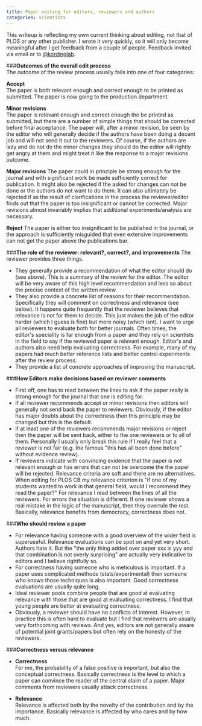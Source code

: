 ```yaml
---
title: Paper editing for editors, reviewers and authors
categories: scientists
---
```


This writeup is reflecting my own current thinking about editing, not that of PLOS or any other publisher. I wrote it very quickly, so it will only become meaningful after I get feedback from a couple of people. Feedback invited via email or to [@kordinglab](https://twitter.com/kordinglab).

###**Outcomes of the overall edit process**<br>
The outcome of the review process usually falls into one of four categories:

**Accept**<br>
The paper is both relevant enough and correct enough to be printed as submitted. The paper is now going to the production department.

**Minor revisions**<br>
The paper is relevant enough and correct enough the be printed as submitted, but there are a number of simple things that should be corrected before final acceptance. The paper will, after a minor revision, be seen by the editor who will generally decide if the authors have been doing a decent job and will not send it out to the reviewers. Of course, if the authors are lazy and do not do the minor changes they should do the editor will rightly get angry at them and might treat it like the response to a major revisions outcome.

**Major revisions**
The paper could in principle be strong enough for the journal and with significant work be made sufficiently correct for publication. It might also be rejected if the asked for changes can not be done or the authors do not want to do them. It can also ultimately be rejected if as the result of clarifications in the process the reviewer/editor finds out that the paper is too insignificant or cannot be corrected. Major revisions almost invariably implies that additional experiments/analysis are necessary.

**Reject**
The paper is either too insignificant to be published in the journal, or the approach is sufficiently misguided that even extensive improvements can not get the paper above the publications bar.

###**The role of the reviewer: relevant?, correct?, and improvements**
The reviewer provides three things.

- They generally provide a recommendation of what the editor should do (see above). This is a summary of the review for the editor. The editor will be very aware of this high level recommendation and less so about the precise context of the written review.
- They also provide a concrete list of reasons for their recommendation. Specifically they will comment on correctness and relevance (see below). It happens quite frequently that the reviewer believes that relevance is not for them to decide. This just makes the job of the editor harder (which I guess is fine) but more noisy (which isnt). I want to urge all reviewers to evaluate both for better journals. Often times, the editor's speciality is far enough from a paper and they rely on scientists in the field to say if the reviewed paper is relevant enough. Editor's and authors also need help evaluating correctness. For example, many of my papers had much better reference lists and better control experiments after the review process.
- They provide a list of concrete approaches of improving the manuscript.

###**How Editors make decisions based on reviewer comments**
- First off, one has to read between the lines to ask if the paper really is strong enough for the journal that one is editing for.
- If all reviewer recommends accept or minor revisions then editors will generally not send back the paper to reviewers. Obviously, if the editor has major doubts about the correctness then this principle may be changed but this is the default.
- If at least one of the reviewers recommends major revisions or reject then the paper will be sent back, either to the one reviewers or to all of them. Personally I usually only break this rule if I really feel that a reviewer is not fair (e.g. the famous "this has all been done before" without evidence review).
- If reviewers indicate with convincing evidence that the paper is not relevant enough or has errors that can not be overcome the the paper will be rejected. Relevance criteria are soft and there are no alternatives. When editing for PLOS CB my relevance criterion is "if one of my students wanted to work in that general field, would I recommend they read the paper?" For relevance I read between the lines of all the reviewers. For errors the situation is different. If one reviewer shows a real mistake in the logic of the manuscript, then they overrule the rest. Basically, relevance benefits from democracy, correctness does not.

###**Who should review a paper**

- For relevance having someone with a good overview of the wider field is superuseful. Relevance evaluations can be spot on and yet very short. Authors hate it. But the "the only thing added over paper xxx is yyy and that combination is not overly surprising" are actually very indicative to editors and I believe rightfully so.
- For correctness having someone who is meticulous is important. If a paper uses complicated methods (stats/experimental) then someone who knows those techniques is also important. Good correctness evaluations are usually quite long.
- Ideal reviewer pools combine people that are good at evaluating relevance with those that are good at evaluating correctness. I find that young people are better at evaluating correctness.
- Obviously, a reviewer should have no conflicts of interest. However, in practice this is often hard to evaluate but I find that reviewers are usually very forthcoming with reviews. And yes, editors are not generally aware of potential joint grants/papers but often rely on the honesty of the reviewers.

###**Correctness versus relevance**

- **Correctness**<br>
For me, the probability of a false positive is important, but also the conceptual correctness. Basically correctness is the level to which a paper can convince the reader of the central claim of a paper. Major comments from reviewers usually attack correctness.

- **Relevance**<br>
Relevance is affected both by the novelty of the contribution and by the importance. Basically relevance is affected by who cares and by how much.
